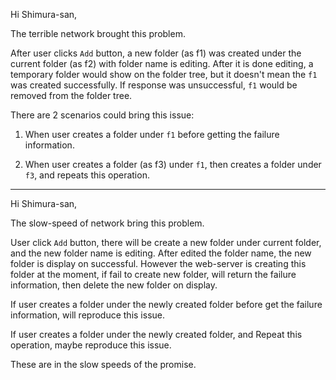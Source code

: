 Hi Shimura-san,

The terrible network brought this problem.

After user clicks `Add` button, a new folder (as f1) was created under the current folder (as f2) with folder name is editing. After it is done editing, a temporary folder would show on the folder tree, but it doesn't mean the `f1` was created successfully. If response was unsuccessful, `f1` would be removed from the folder tree.

There are 2 scenarios could bring this issue:

1. When user creates a folder under `f1` before getting the failure information.

2. When user creates a folder (as f3) under `f1`, then creates a folder under `f3`, and repeats this operation.


-----------------------------

Hi Shimura-san,

The slow-speed of network bring this problem.

User click `Add` button, there will be create a new folder under current folder, and the new folder name is editing. After edited the folder name, the new folder is display on successful. However the web-server is creating this folder at the moment, if fail to create new folder, will return the failure information, then delete the new folder on display.

If user creates a folder under the newly created folder before get the failure information, will reproduce this issue.

If user creates a folder under the newly created folder, and Repeat this operation, maybe reproduce this issue.

These are in the slow speeds of the promise.